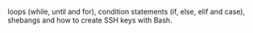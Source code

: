 loops (while, until and for), condition statements (if, else, elif and case), shebangs and how to create SSH keys with Bash.
